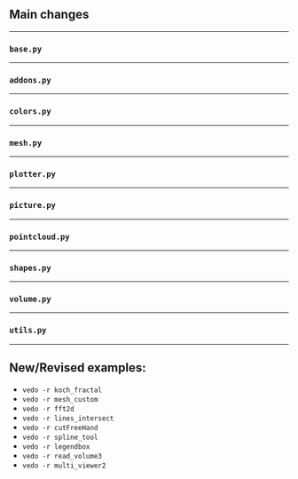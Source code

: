 ## Main changes

---
### `base.py`

---
### `addons.py`

---
### `colors.py`

---
### `mesh.py`

---
### `plotter.py`

---
### `picture.py`

---
### `pointcloud.py`

---
### `shapes.py`

---
### `volume.py`

---
### `utils.py`

-------------------------

## New/Revised examples:
- `vedo -r koch_fractal`
- `vedo -r mesh_custom`
- `vedo -r fft2d`
- `vedo -r lines_intersect`
- `vedo -r cutFreeHand`
- `vedo -r spline_tool`
- `vedo -r legendbox`
- `vedo -r read_volume3`
- `vedo -r multi_viewer2`




